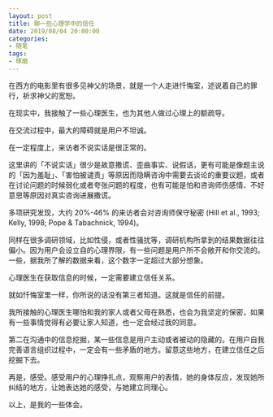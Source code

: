 ```yaml
---
layout: post
title: 聊一些心理学中的信任
date: 2019/08/04 20:00:00
categories:
- 随笔
tags:
- 琢磨
---
```


在西方的电影里有很多见神父的场景，就是一个人走进忏悔室，述说着自己的罪行，祈求神父的宽恕。

在现实中，我接触了一些心理医生，也为其他人做过心理上的额疏导。

在交流过程中，最大的障碍就是用户不坦诚。

在一定程度上，来访者不说实话是很正常的。

这里讲的「不说实话」很少是故意撒谎、歪曲事实、说假话，更有可能是像题主说的「因为羞耻」、「害怕被谴责」等原因而隐瞒咨询中需要去谈论的重要议题，或者在讨论问题的时候弱化或者夸张问题的程度，也有可能是怕和咨询师伤感情、不好意思等原因对真实咨询进展撒谎。

多项研究发现，大约 20%-46% 的来访者会对咨询师保守秘密 (Hill et al., 1993; Kelly, 1998; Pope & Tabachnick, 1994)。

同样在很多调研领域，比如性侵，或者性骚扰等，调研机构所拿到的结果数据往往偏小。因为用户会设立自的心理界限，有一些问题是用户所不会敞开和你交流的。一些，据我所了解的数据来看，这个数字一定超过大部分想象。

心理医生在获取信息的时候，一定需要建立信任关系。

就如忏悔室里一样，你所说的话没有第三者知道。这就是信任的前提。

我所接触的心理医生哪怕和我的家人或者父母在熟悉，也会为我坚定的保密，如果有一些事情觉得有必要让家人知道，也一定会经过我的同意。

第二在沟通中的信息挖掘，某一些信息是用户主动或者被动的隐藏的。在用户自我完善语言组织过程中，一定会有一些矛盾的地方。留意这些地方，在建立信任之后挖掘下去。

再是，感受。感受用户的心理挣扎点，观察用户的表情，她的身体反应，发现她所纠结的地方，让她表达她的感受，与她建立同理心。

以上，是我的一些体会。

